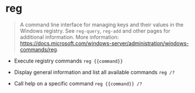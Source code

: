 # reg
> A command line interface for managing keys and their values in the Windows registry.
> See `reg-query`, `reg-add` and other pages for additional information.
> More information: <https://docs.microsoft.com/windows-server/administration/windows-commands/reg>.

- Execute registry commands
`reg {{command}}`

- Display general information and list all available commands
`reg /?`

- Call help on a specific command
`reg {{command}} /?`
